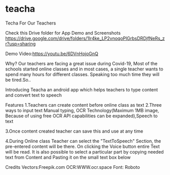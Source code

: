 # teacha
Techa
For Our Teachers

Check this Drive folder for App Demo and Screenshots https://drive.google.com/drive/folders/1lr4ke_LP2vnoqoPlGrbsDRDjfNeRs_zr?usp=sharing

Demo Video:https://youtu.be/6DVnHojoGnQ

Why?
Our teachers are facing a great issue during Covid-19, Most of the schools started online classes and in most cases, a single teacher wants to spend many hours for different classes. Speaking too much time they will be tired.So..

Introducing Teacha an android app which helps teachers to type content and convert text to speech

Features
1.Teachers can create content before online class as text
2.Three ways to input text
Manual typing,
OCR Technology(Maximum 1MB image, Because of using free OCR API capabilities can be expanded),Speech to text


3.Once content created teacher can save this and use at any time

4.During Online class Teacher can select the "TextToSpeech" Section, the pre-entered content will be there. On clicking the Voice button entire Text will be read. It is also possible to select a particular part by copying needed text from Content and Pasting it on the small text box below

Credits
Vectors:Freepik.com
OCR:WWW.ocr.space
Font: Roboto
